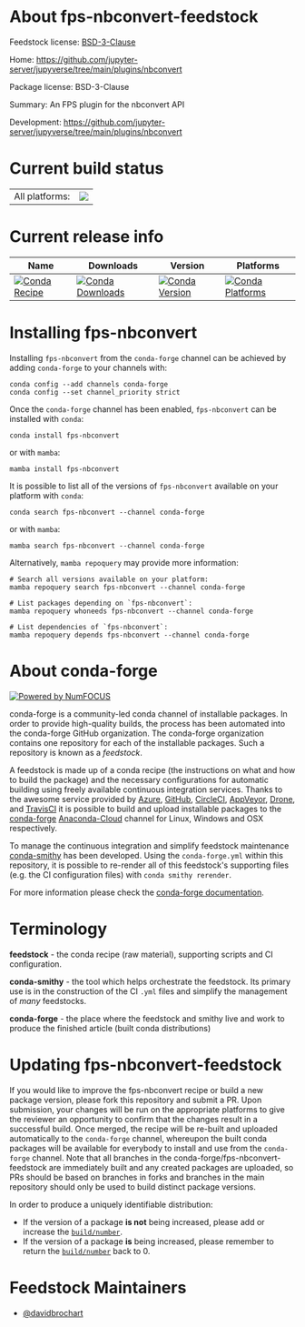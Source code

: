About fps-nbconvert-feedstock
=============================

Feedstock license: [BSD-3-Clause](https://github.com/conda-forge/fps-nbconvert-feedstock/blob/main/LICENSE.txt)

Home: https://github.com/jupyter-server/jupyverse/tree/main/plugins/nbconvert

Package license: BSD-3-Clause

Summary: An FPS plugin for the nbconvert API

Development: https://github.com/jupyter-server/jupyverse/tree/main/plugins/nbconvert

Current build status
====================


<table><tr><td>All platforms:</td>
    <td>
      <a href="https://dev.azure.com/conda-forge/feedstock-builds/_build/latest?definitionId=15753&branchName=main">
        <img src="https://dev.azure.com/conda-forge/feedstock-builds/_apis/build/status/fps-nbconvert-feedstock?branchName=main">
      </a>
    </td>
  </tr>
</table>

Current release info
====================

| Name | Downloads | Version | Platforms |
| --- | --- | --- | --- |
| [![Conda Recipe](https://img.shields.io/badge/recipe-fps--nbconvert-green.svg)](https://anaconda.org/conda-forge/fps-nbconvert) | [![Conda Downloads](https://img.shields.io/conda/dn/conda-forge/fps-nbconvert.svg)](https://anaconda.org/conda-forge/fps-nbconvert) | [![Conda Version](https://img.shields.io/conda/vn/conda-forge/fps-nbconvert.svg)](https://anaconda.org/conda-forge/fps-nbconvert) | [![Conda Platforms](https://img.shields.io/conda/pn/conda-forge/fps-nbconvert.svg)](https://anaconda.org/conda-forge/fps-nbconvert) |

Installing fps-nbconvert
========================

Installing `fps-nbconvert` from the `conda-forge` channel can be achieved by adding `conda-forge` to your channels with:

```
conda config --add channels conda-forge
conda config --set channel_priority strict
```

Once the `conda-forge` channel has been enabled, `fps-nbconvert` can be installed with `conda`:

```
conda install fps-nbconvert
```

or with `mamba`:

```
mamba install fps-nbconvert
```

It is possible to list all of the versions of `fps-nbconvert` available on your platform with `conda`:

```
conda search fps-nbconvert --channel conda-forge
```

or with `mamba`:

```
mamba search fps-nbconvert --channel conda-forge
```

Alternatively, `mamba repoquery` may provide more information:

```
# Search all versions available on your platform:
mamba repoquery search fps-nbconvert --channel conda-forge

# List packages depending on `fps-nbconvert`:
mamba repoquery whoneeds fps-nbconvert --channel conda-forge

# List dependencies of `fps-nbconvert`:
mamba repoquery depends fps-nbconvert --channel conda-forge
```


About conda-forge
=================

[![Powered by
NumFOCUS](https://img.shields.io/badge/powered%20by-NumFOCUS-orange.svg?style=flat&colorA=E1523D&colorB=007D8A)](https://numfocus.org)

conda-forge is a community-led conda channel of installable packages.
In order to provide high-quality builds, the process has been automated into the
conda-forge GitHub organization. The conda-forge organization contains one repository
for each of the installable packages. Such a repository is known as a *feedstock*.

A feedstock is made up of a conda recipe (the instructions on what and how to build
the package) and the necessary configurations for automatic building using freely
available continuous integration services. Thanks to the awesome service provided by
[Azure](https://azure.microsoft.com/en-us/services/devops/), [GitHub](https://github.com/),
[CircleCI](https://circleci.com/), [AppVeyor](https://www.appveyor.com/),
[Drone](https://cloud.drone.io/welcome), and [TravisCI](https://travis-ci.com/)
it is possible to build and upload installable packages to the
[conda-forge](https://anaconda.org/conda-forge) [Anaconda-Cloud](https://anaconda.org/)
channel for Linux, Windows and OSX respectively.

To manage the continuous integration and simplify feedstock maintenance
[conda-smithy](https://github.com/conda-forge/conda-smithy) has been developed.
Using the ``conda-forge.yml`` within this repository, it is possible to re-render all of
this feedstock's supporting files (e.g. the CI configuration files) with ``conda smithy rerender``.

For more information please check the [conda-forge documentation](https://conda-forge.org/docs/).

Terminology
===========

**feedstock** - the conda recipe (raw material), supporting scripts and CI configuration.

**conda-smithy** - the tool which helps orchestrate the feedstock.
                   Its primary use is in the construction of the CI ``.yml`` files
                   and simplify the management of *many* feedstocks.

**conda-forge** - the place where the feedstock and smithy live and work to
                  produce the finished article (built conda distributions)


Updating fps-nbconvert-feedstock
================================

If you would like to improve the fps-nbconvert recipe or build a new
package version, please fork this repository and submit a PR. Upon submission,
your changes will be run on the appropriate platforms to give the reviewer an
opportunity to confirm that the changes result in a successful build. Once
merged, the recipe will be re-built and uploaded automatically to the
`conda-forge` channel, whereupon the built conda packages will be available for
everybody to install and use from the `conda-forge` channel.
Note that all branches in the conda-forge/fps-nbconvert-feedstock are
immediately built and any created packages are uploaded, so PRs should be based
on branches in forks and branches in the main repository should only be used to
build distinct package versions.

In order to produce a uniquely identifiable distribution:
 * If the version of a package **is not** being increased, please add or increase
   the [``build/number``](https://docs.conda.io/projects/conda-build/en/latest/resources/define-metadata.html#build-number-and-string).
 * If the version of a package **is** being increased, please remember to return
   the [``build/number``](https://docs.conda.io/projects/conda-build/en/latest/resources/define-metadata.html#build-number-and-string)
   back to 0.

Feedstock Maintainers
=====================

* [@davidbrochart](https://github.com/davidbrochart/)

